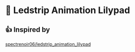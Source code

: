 # :rainbow: Ledstrip Animation Lilypad

## :thumbsup: Inspired by
[spectrenoir06/ledstrip_animation_lilypad](https://github.com/spectrenoir06/ledstrip_animation_lilypad)
